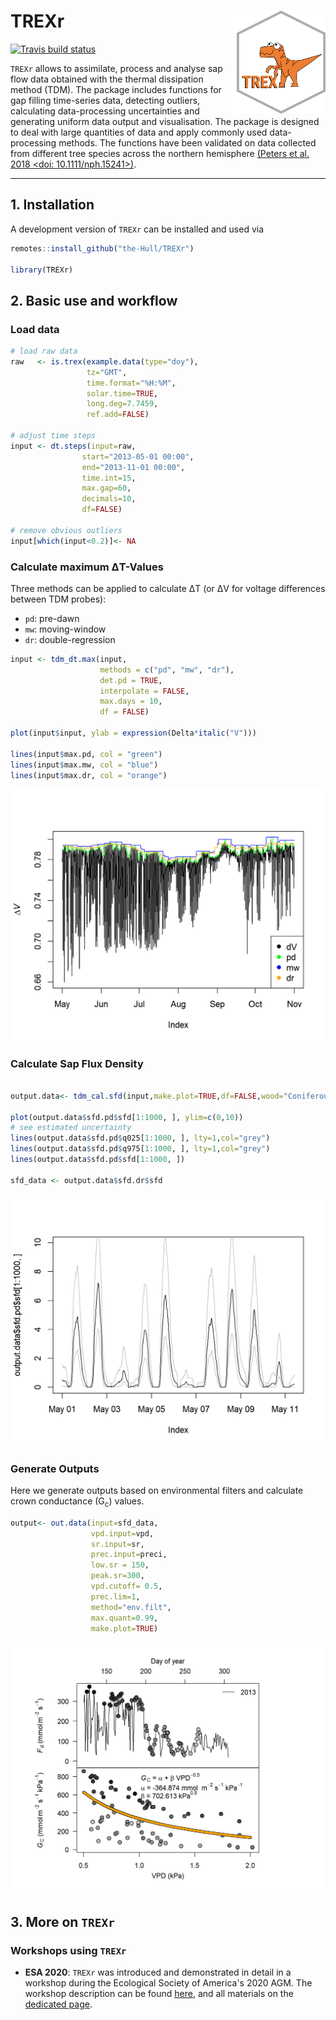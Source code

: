 # TREXr <img src="man/figures/trex_logo.png" align="right" width = "150"/>


<!-- badges: start -->
[![Travis build status](https://travis-ci.org/the-Hull/TREXr.svg?branch=master)](https://travis-ci.org/the-Hull/TREXr)
<!-- badges: end -->


`TREXr` allows to assimilate, process and analyse sap flow data obtained with the thermal dissipation method (TDM). 
The package includes functions for gap filling time-series data, detecting outliers, calculating data-processing uncertainties and generating uniform data output and visualisation.
The package is designed to deal with large quantities of data and apply commonly used data-processing methods. 
The functions have been validated on data collected from different tree species across the northern hemisphere [(Peters et al. 2018 <doi: 10.1111/nph.15241>)](https://doi.org/10.1111/nph.15241).   

---

## 1. Installation

A development version of `TREXr` can be installed and used via

```r
remotes::install_github("the-Hull/TREXr")

library(TREXr)

```

## 2. Basic use and workflow


### Load data

```r
# load raw data
raw   <- is.trex(example.data(type="doy"),
                 tz="GMT",
                 time.format="%H:%M",
                 solar.time=TRUE,
                 long.deg=7.7459,
                 ref.add=FALSE)
                 
# adjust time steps
input <- dt.steps(input=raw, 
                start="2013-05-01 00:00",
                end="2013-11-01 00:00",
                time.int=15,
                max.gap=60,
                decimals=10,
                df=FALSE)
                
# remove obvious outliers
input[which(input<0.2)]<- NA


```

### Calculate maximum &Delta;T-Values

Three methods can be applied to calculate &Delta;T (or &Delta;V for voltage differences between TDM probes):  

- `pd`: pre-dawn
- `mw`: moving-window
- `dr`: double-regression

```r
input <- tdm_dt.max(input,
                    methods = c("pd", "mw", "dr"),
                    det.pd = TRUE,
                    interpolate = FALSE,
                    max.days = 10,
                    df = FALSE)
                    
plot(input$input, ylab = expression(Delta*italic("V")))

lines(input$max.pd, col = "green")
lines(input$max.mw, col = "blue")
lines(input$max.dr, col = "orange")

```
![](man/figures/dtmax.png)

### Calculate Sap Flux Density


```r

output.data<- tdm_cal.sfd(input,make.plot=TRUE,df=FALSE,wood="Coniferous")

plot(output.data$sfd.pd$sfd[1:1000, ], ylim=c(0,10))
# see estimated uncertainty
lines(output.data$sfd.pd$q025[1:1000, ], lty=1,col="grey")
lines(output.data$sfd.pd$q975[1:1000, ], lty=1,col="grey")
lines(output.data$sfd.pd$sfd[1:1000, ])

sfd_data <- output.data$sfd.dr$sfd


```
![](man/figures/sfd.png)


### Generate Outputs 

Here we generate outputs based on environmental filters and calculate crown conductance (G<sub>c</sub>) values.


```r
output<- out.data(input=sfd_data,
                  vpd.input=vpd, 
                  sr.input=sr,
                  prec.input=preci,
                  low.sr = 150,
                  peak.sr=300, 
                  vpd.cutoff= 0.5, 
                  prec.lim=1,
                  method="env.filt", 
                  max.quant=0.99, 
                  make.plot=TRUE)

```

![](man/figures/output.png)

## 3. More on `TREXr`

### Workshops using `TREXr`

- **ESA 2020**: `TREXr` was introduced and demonstrated in detail in a workshop during the Ecological Society of America's 2020 AGM.
The workshop description can be found [here](https://deep-tools.netlify.app/talk/esa-2020-rpeters-cpappas/), and all materials on the [dedicated page](https://deep-tools.netlify.app/docs-workshops/esa-workshop2020/02_trex/).

